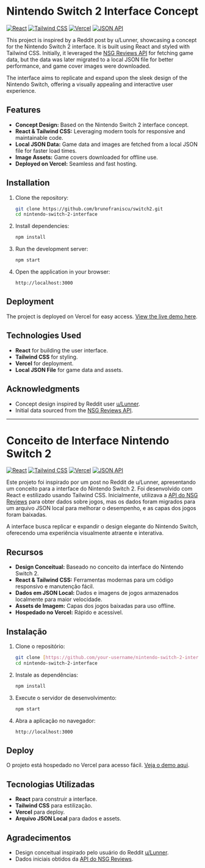 # Nintendo Switch 2 Interface Concept

[![React](https://img.shields.io/badge/React-18.0.0-blue.svg)](https://reactjs.org/) [![Tailwind CSS](https://img.shields.io/badge/Tailwind%20CSS-3.0-green.svg)](https://tailwindcss.com/) [![Vercel](https://img.shields.io/badge/Deployed%20on-Vercel-black.svg)](https://vercel.com/) [![JSON API](https://img.shields.io/badge/Data%20Source-Local%20JSON-yellow.svg)]()

This project is inspired by a Reddit post by u/Lunner, showcasing a concept for the Nintendo Switch 2 interface. It is built using React and styled with Tailwind CSS. Initially, it leveraged the [NSG Reviews API](https://www.nsgreviews.com/) for fetching game data, but the data was later migrated to a local JSON file for better performance, and game cover images were downloaded.

The interface aims to replicate and expand upon the sleek design of the Nintendo Switch, offering a visually appealing and interactive user experience.

## Features
- **Concept Design:** Based on the Nintendo Switch 2 interface concept.
- **React & Tailwind CSS:** Leveraging modern tools for responsive and maintainable code.
- **Local JSON Data:** Game data and images are fetched from a local JSON file for faster load times.
- **Image Assets:** Game covers downloaded for offline use.
- **Deployed on Vercel:** Seamless and fast hosting.

## Installation

1. Clone the repository:
   ```bash
   git clone https://github.com/brunofraniscu/switch2.git
   cd nintendo-switch-2-interface
   ```

2. Install dependencies:
   ```bash
   npm install
   ```

3. Run the development server:
   ```bash
   npm start
   ```

4. Open the application in your browser:
   ```
   http://localhost:3000
   ```

## Deployment
The project is deployed on Vercel for easy access. [View the live demo here](https://your-vercel-url.vercel.app/).

## Technologies Used
- **React** for building the user interface.
- **Tailwind CSS** for styling.
- **Vercel** for deployment.
- **Local JSON File** for game data and assets.

## Acknowledgments
- Concept design inspired by Reddit user [u/Lunner](https://www.reddit.com/user/Lunner).
- Initial data sourced from the [NSG Reviews API](https://www.nsgreviews.com/).

---

# Conceito de Interface Nintendo Switch 2

[![React](https://img.shields.io/badge/React-18.0.0-blue.svg)](https://reactjs.org/) [![Tailwind CSS](https://img.shields.io/badge/Tailwind%20CSS-3.0-green.svg)](https://tailwindcss.com/) [![Vercel](https://img.shields.io/badge/Deployed%20on-Vercel-black.svg)](https://vercel.com/) [![JSON API](https://img.shields.io/badge/Data%20Source-Local%20JSON-yellow.svg)]()

Este projeto foi inspirado por um post no Reddit de u/Lunner, apresentando um conceito para a interface do Nintendo Switch 2. Foi desenvolvido com React e estilizado usando Tailwind CSS. Inicialmente, utilizava a [API do NSG Reviews](https://www.nsgreviews.com/) para obter dados sobre jogos, mas os dados foram migrados para um arquivo JSON local para melhorar o desempenho, e as capas dos jogos foram baixadas.

A interface busca replicar e expandir o design elegante do Nintendo Switch, oferecendo uma experiência visualmente atraente e interativa.

## Recursos
- **Design Conceitual:** Baseado no conceito da interface do Nintendo Switch 2.
- **React & Tailwind CSS:** Ferramentas modernas para um código responsivo e manutenção fácil.
- **Dados em JSON Local:** Dados e imagens de jogos armazenados localmente para maior velocidade.
- **Assets de Imagem:** Capas dos jogos baixadas para uso offline.
- **Hospedado no Vercel:** Rápido e acessível.

## Instalação

1. Clone o repositório:
   ```bash
   git clone [https://github.com/your-username/nintendo-switch-2-interface](https://github.com/brunofraniscu/switch2).git
   cd nintendo-switch-2-interface
   ```

2. Instale as dependências:
   ```bash
   npm install
   ```

3. Execute o servidor de desenvolvimento:
   ```bash
   npm start
   ```

4. Abra a aplicação no navegador:
   ```
   http://localhost:3000
   ```

## Deploy
O projeto está hospedado no Vercel para acesso fácil. [Veja o demo aqui](https://your-vercel-url.vercel.app/).

## Tecnologias Utilizadas
- **React** para construir a interface.
- **Tailwind CSS** para estilização.
- **Vercel** para deploy.
- **Arquivo JSON Local** para dados e assets.

## Agradecimentos
- Design conceitual inspirado pelo usuário do Reddit [u/Lunner](https://www.reddit.com/user/Lunner).
- Dados iniciais obtidos da [API do NSG Reviews](https://www.nsgreviews.com/).

